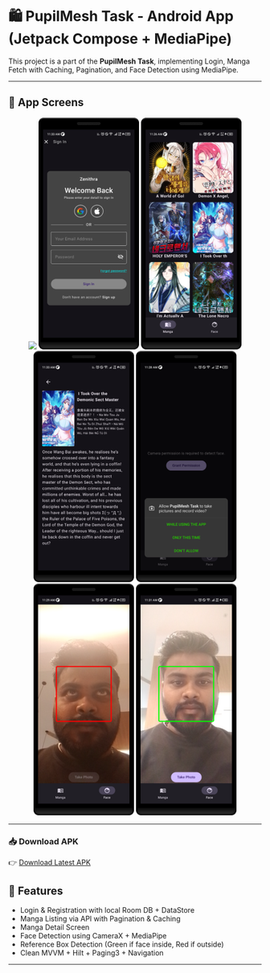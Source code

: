 # 🛍️ PupilMesh Task - Android App (Jetpack Compose + MediaPipe)

This project is a part of the **PupilMesh Task**, implementing Login, Manga Fetch with Caching, Pagination, and Face Detection using MediaPipe.

---

## 📱 App Screens

<p align="center">
  <img src="assets/pupilmesh_task.gif" width="200">
  <img src="assets/login_screen.png" width="200"/>
  <img src="assets/manga_screen.png" width="200"/>
  <img src="assets/manga_detail_screen.png" width="200"/>
  <img src="assets/permission.png" width="200"/>
  <img src="assets/face_detection_screen_1.png" width="200"/>
  <img src="assets/face_detection_screen_2.png" width="200"/>

</p>

---

### 📥 Download APK
👉 [Download Latest APK](https://github.com/Sandeepsahu1411/pupilMesh-Task/releases/download/v1.0.0/pupilmesh.apk)


## 🧠 Features

- Login & Registration with local Room DB + DataStore
- Manga Listing via API with Pagination & Caching
- Manga Detail Screen
- Face Detection using CameraX + MediaPipe
- Reference Box Detection (Green if face inside, Red if outside)
- Clean MVVM + Hilt + Paging3 + Navigation

---


